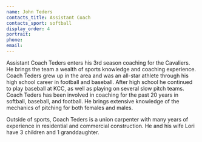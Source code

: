 ```yaml
---
name: John Teders
contacts_title: Assistant Coach
contacts_sport: softball
display_order: 4
portrait:
phone:
email:
---
```


Assistant Coach Teders enters his 3rd season coaching for the Cavaliers. He brings the team a wealth of sports knowledge and coaching experience. Coach Teders grew up in the area and was an all-star athlete through his high school career in football and baseball. After high school he continued to play baseball at KCC, as well as playing on several slow pitch teams. Coach Teders has been involved in coaching for the past 20 years in softball, baseball, and football. He brings extensive knowledge of the mechanics of pitching for both females and males.&nbsp;

Outside of sports, Coach Teders is a union carpenter with many years of experience in residential and commercial construction. He and his wife Lori have 3 children and 1 granddaughter.
